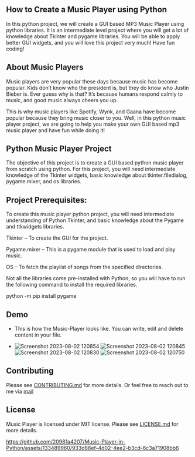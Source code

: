 ## How to Create a Music Player using Python
In this python project, we will create a GUI based MP3 Music Player using python libraries. It is an intermediate level project where you will get a lot of knowledge about Tkinter and pygame libraries. You will be able to apply better GUI widgets, and you will love this project very much! Have fun coding!

## About Music Players

Music players are very popular these days because music has become popular. Kids don’t know who the president is, but they do know who Justin Bieber is. Ever guess why is that? It’s because humans respond calmly to music, and good music always cheers you up.

This is why music players like Spotify, Wynk, and Gaana have become popular because they bring music closer to you. Well, in this python music player project, we are going to help you make your own GUI based mp3 music player and have fun while doing it!

## Python Music Player Project

The objective of this project is to create a GUI based python music player from scratch using python. For this project, you will need intermediate knowledge of the Tkinter widgets, basic knowledge about tkinter.filedialog, pygame.mixer, and os libraries.

## Project Prerequisites:

To create this music player python project, you will need intermediate understanding of Python Tkinter, and basic knowledge about the Pygame and ttkwidgets libraries.

Tkinter – To create the GUI for the project.

Pygame.mixer – This is a pygame module that is used to load and play music.

OS – To fetch the playlist of songs from the specified directories.

Not all the libraries come pre-installed with Python, so you will have to run the following command to install the required libraries.

python -m pip install pygame

## Demo

 - This is how the Music-Player  looks like. You can write, edit and delete content in your file.

 - ![Screenshot 2023-08-02 120854](https://github.com/20981a4207/Music-Player-in-Python/assets/133489960/2c926dea-82b5-4007-9563-3488d4127404)
![Screenshot 2023-08-02 120845](https://github.com/20981a4207/Music-Player-in-Python/assets/133489960/d52f50dc-56d0-4b4c-9e6d-f972a1d3a850)
![Screenshot 2023-08-02 120830](https://github.com/20981a4207/Music-Player-in-Python/assets/133489960/660c9ed9-edbb-4edb-b5fd-c3f4cbcb31f6)
![Screenshot 2023-08-02 120750](https://github.com/20981a4207/Music-Player-in-Python/assets/133489960/170d7e26-d573-4e7f-8ad9-acfec1bc27e0)

## Contributing

Please see  [CONTRIBUTING.md](https://github.com/iampiyushjain/Text-Editor/blob/master/CONTRIBUTING.md)  for more details. Or feel free to reach out to me via  [mail](20981a4207@raghuenggcollege.in)

## [](https://github.com/iampiyushjain/Text-Editor/blob/master/README.md#license)License

Music Player is licensed under MIT license. Please see  [LICENSE.md](https://github.com/iampiyushjain/Text-Editor/blob/master/LICENSE.md)  for more details.


https://github.com/20981a4207/Music-Player-in-Python/assets/133489960/933d88ef-4d02-4ee2-b3cd-6c3a71908bb6


